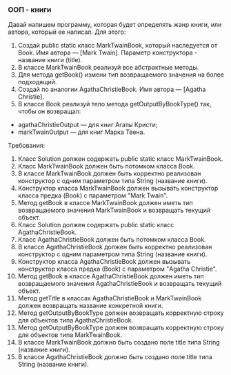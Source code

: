 
### ООП - книги

Давай напишем программу, которая будет определять жанр книги, или автора, который ее написал.
Для этого:
1. Создай public static класс MarkTwainBook, который наследуется от Book. Имя автора &mdash; [Mark Twain].
Параметр конструктора - название книги (title).
2. В классе MarkTwainBook реализуй все абстрактные методы.
3. Для метода getBook() измени тип возвращаемого значения на более подходящий.
4. Создай по аналогии AgathaChristieBook. Имя автора &mdash; [Agatha Christie].
5. В классе Book реализуй тело метода getOutputByBookType() так, чтобы он возвращал:
- agathaChristieOutput &mdash; для книг Агаты Кристи;
- markTwainOutput &mdash; для книг Марка Твена.


Требования:
1.	Класс Solution должен содержать public static класс MarkTwainBook.
2.	Класс MarkTwainBook должен быть потомком класса Book.
3.	В классе MarkTwainBook должен быть корректно реализован конструктор с одним параметром типа String (название книги).
4.	Конструктор класса MarkTwainBook должен вызывать конструктор класса предка (Book) с параметром &quot;Mark Twain&quot;.
5.	Метод getBook в классе MarkTwainBook должен иметь тип возвращаемого значения MarkTwainBook и возвращать текущий объект.
6.	Класс Solution должен содержать public static класс AgathaChristieBook.
7.	Класс AgathaChristieBook должен быть потомком класса Book.
8.	В классе AgathaChristieBook должен быть корректно реализован конструктор с одним параметром типа String (название книги).
9.	Конструктор класса AgathaChristieBook должен вызывать конструктор класса предка (Book) с параметром &quot;Agatha Christie&quot;.
10.	Метод getBook в классе AgathaChristieBook должен иметь тип возвращаемого значения AgathaChristieBook и возвращать текущий объект.
11.	Метод getTitle в классах AgathaChristieBook и MarkTwainBook должен возвращать название конкретной книги.
12.	Метод getOutputByBookType должен возвращать корректную строку для объектов типа AgathaChristieBook.
13.	Метод getOutputByBookType должен возвращать корректную строку для объектов типа MarkTwainBook.
14.	В классе MarkTwainBook должно быть создано поле title типа String (название книги).
15.	В классе AgathaChristieBook должно быть создано поле title типа String (название книги).


